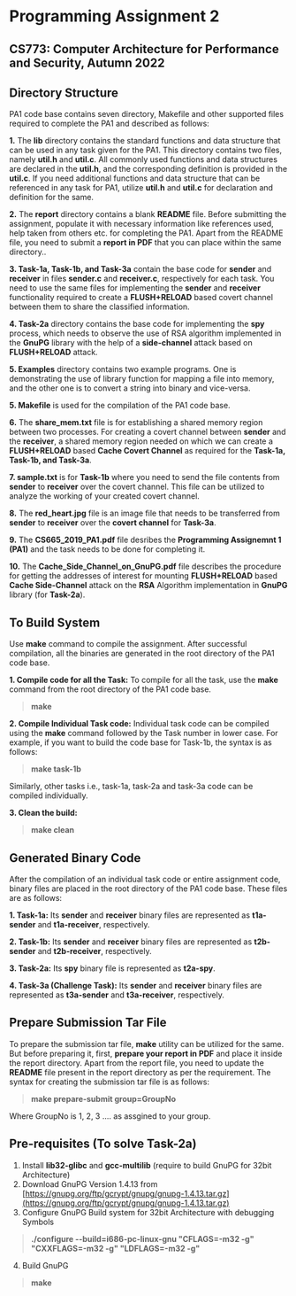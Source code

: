 # Programming Assignment 2
## CS773: Computer Architecture for Performance and Security, Autumn 2022

## Directory Structure
PA1 code base contains seven directory, Makefile and other supported files required to complete the PA1 and described as follows:

**1.** The **lib** directory contains the standard functions and data structure that can be used in any task given for the PA1. This directory contains two files, namely **util.h** and **util.c**. All commonly used functions and data structures are declared in the **util.h**, and the corresponding definition is provided in the **util.c**. If you need additional functions and data structure that can be referenced in any task for PA1, utilize **util.h** and **util.c** for declaration and definition for the same.

**2.** The **report** directory contains a blank **README** file. Before submitting the assignment, populate it with necessary information like references used, help taken from others etc. for completing the PA1. Apart from the README file, you need to submit a **report in PDF** that you can place within the same directory..

**3. Task-1a, Task-1b, and Task-3a** contain the base code for **sender** and **receiver** in files **sender.c** and **receiver.c**, respectively for each task. You need to use the same files for implementing the **sender** and **receiver** functionality required to create a **FLUSH+RELOAD** based covert channel between them to share the classified information.

**4. Task-2a** directory contains the base code for implementing the **spy** process, which needs to observe the use of RSA algorithm implemented in the **GnuPG** library with the help of a **side-channel** attack based on **FLUSH+RELOAD** attack.

**5. Examples** directory contains two example programs. One is demonstrating the use of library function for mapping a file into memory, and the other one is to convert a string into binary and vice-versa.

**5. Makefile** is used for the compilation of the PA1 code base.

**6.** The **share_mem.txt** file is for establishing a shared memory region between two processes.  For creating a covert channel between **sender** and the **receiver**, a shared memory region needed on which we can create a **FLUSH+RELOAD** based **Cache Covert Channel** as required for the **Task-1a, Task-1b, and Task-3a**.

**7. sample.txt** is for **Task-1b** where you need to send the file contents from **sender** to **receiver** over the covert channel. This file can be utilized to analyze the working of your created covert channel.

**8.** The **red_heart.jpg** file is an image file that needs to be transferred from **sender** to **receiver** over the **covert channel** for **Task-3a**.

**9.** The **CS665_2019_PA1.pdf** file desribes the **Programming Assignemnt 1 (PA1)** and the task needs to be done for completing it.

**10.** The **Cache_Side_Channel_on_GnuPG.pdf** file describes the procedure for getting the addresses of interest for mounting **FLUSH+RELOAD** based **Cache Side-Channel** attack on the **RSA** Algorithm implementation in **GnuPG** library (for **Task-2a**).


## To Build System
Use **make** command to compile the assignment. After successful compilation, all the binaries are generated in the root directory of the PA1 code base.

**1. Compile code for all the Task:** To compile for all the task, use the **make** command from the root directory of the PA1 code base.
> **make**

**2. Compile Individual Task code:** Individual task code can be compiled using the **make** command followed by the Task number in lower case. For example, if you want to build the code base for Task-1b, the syntax is as follows:
> **make task-1b**

Similarly, other tasks i.e., task-1a, task-2a and task-3a code can be compiled individually.

**3. Clean the build:**
> **make clean**

## Generated Binary Code
After the compilation of an individual task code or entire assignment code, binary files are placed in the root directory of the PA1 code base. These files are as follows:

**1. Task-1a:** Its **sender** and **receiver** binary files are represented as **t1a-sender** and **t1a-receiver**, respectively.

**2. Task-1b:** Its **sender** and **receiver** binary files are represented as **t2b-sender** and **t2b-receiver**, respectively.

**3. Task-2a:** Its **spy** binary file is represented as **t2a-spy**.

**4. Task-3a (Challenge Task):** Its **sender** and **receiver** binary files are represented as **t3a-sender** and **t3a-receiver**, respectively.

## Prepare Submission Tar File
To prepare the submission tar file, **make** utility can be utilized for the same. But before preparing it, first, **prepare your report in PDF** and place it inside the report directory. Apart from the report file, you need to update the **README** file present in the report directory as per the requirement. The syntax for creating the submission tar file is as follows:
> **make prepare-submit group=GroupNo**

Where GroupNo is 1, 2, 3 .... as assgined to your group.

## Pre-requisites (To solve Task-2a)

1. Install **lib32-glibc** and **gcc-multilib** (require to build GnuPG for 32bit Architecture)
2. Download GnuPG Version 1.4.13 from [https://gnupg.org/ftp/gcrypt/gnupg/gnupg-1.4.13.tar.gz](https://gnupg.org/ftp/gcrypt/gnupg/gnupg-1.4.13.tar.gz)
3. Configure GnuPG Build system for 32bit Architecture with debugging Symbols
> **./configure --build=i686-pc-linux-gnu "CFLAGS=-m32 -g" "CXXFLAGS=-m32 -g" "LDFLAGS=-m32 -g"**

4. Build GnuPG
> **make**
